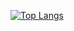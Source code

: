[![Top Langs](https://github-readme-stats.vercel.app/api/top-langs/?username=ChristianSF)](https://github.com/anuraghazra/github-readme-stats)
